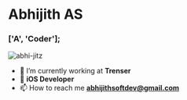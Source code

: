 <h1 align="left">Abhijith AS</h1>
<h3 align="left">['A', 'Coder'];</h3>

<p align="left"><img src="https://komarev.com/ghpvc/?username=abhi-jitz&label=Profile%20views&color=0e75b6&style=flat" alt="abhi-jitz" /></p>

- 🔭 I’m currently working at **Trenser**
- 🌱 **iOS Developer**
- 📫 How to reach me **abhijithsoftdev@gmail.com**

